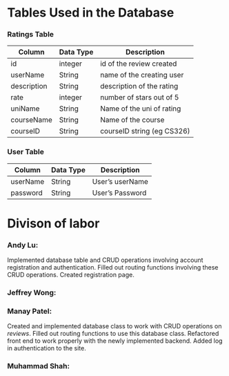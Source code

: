# Tables Used in the Database

### Ratings Table
| Column       | Data Type | Description              |
|--------------|-----------|--------------------------|
| id           | integer   | id of the review created |
| userName     | String    | name of the creating user|
| description  | String    | description of the rating|
| rate         | integer   | number of stars out of 5 |
| uniName      | String    | Name of the uni of rating|
| courseName   | String    | Name of the course       |
| courseID     | String    | courseID string (eg CS326)|

### User Table
| Column       | Data Type | Description              |
|--------------|-----------|--------------------------|
| userName     | String    | User’s userName          |
| password 	   | String    | User’s Password          |

# Divison of labor

### Andy Lu:
Implemented database table and CRUD operations involving account registration and authentication. Filled out routing functions involving these CRUD operations. Created registration page.

### Jeffrey Wong:


### Manay Patel:
Created and implemented database class to work with CRUD operations on _reviews_. Filled out routing functions to use this database class. Refactored front end to work properly with the newly implemented backend. Added log in authentication to the site.

### Muhammad Shah:
